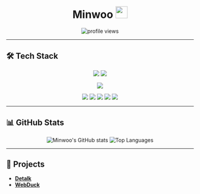 <h1 align="center">
  Minwoo <img src="https://github.com/blackcater/blackcater/raw/main/images/Hi.gif" height="32" />
</h1>
<!-- <p align="center">
  <em>Backend Developer<br>Spring Boot, Java, MySQL</em>
</p> -->

<p align="center">
  <img src="https://komarev.com/ghpvc/?username=als904204&color=brightgreen&style=flat-square" alt="profile views"/>
</p>

---

## 🛠️ Tech Stack

<p align="center">

  <img src="https://img.shields.io/badge/Java%20-ED8B00?style=for-the-badge&logo=openjdk&logoColor=white" />
  <img src="https://img.shields.io/badge/Spring%20Boot%20-6DB33F?style=for-the-badge&logo=Spring&logoColor=white" />
</p>
<p align="center">

 
  <img src="https://img.shields.io/badge/MySQL-4479A1?style=for-the-badge&logo=mysql&logoColor=white" />


  </p>
<p align="center">

  <img src="https://img.shields.io/badge/Docker-2496ED?style=for-the-badge&logo=docker&logoColor=white" />
  <img src="https://img.shields.io/badge/AWS-232F3E?style=for-the-badge&logo=amazon-aws&logoColor=white" />
  <img src="https://img.shields.io/badge/Nginx-009639?style=for-the-badge&logo=nginx&logoColor=white" />
  <img src="https://img.shields.io/badge/Git-F05032?style=for-the-badge&logo=git&logoColor=white" />
  <img src="https://img.shields.io/badge/GitHub-181717?style=for-the-badge&logo=github&logoColor=white" />
</p>

---

## 📊 GitHub Stats

<p align="center">
  <img src="https://github-readme-stats.vercel.app/api?username=als904204&show_icons=true&theme=radical" alt="Minwoo's GitHub stats"/>
  <img src="https://github-readme-stats.vercel.app/api/top-langs/?username=als904204&layout=compact&theme=radical&langs_count=8" alt="Top Languages"/>
</p>

---

## 🚀 Projects

* **[Detalk](https://github.com/chanwukim/detalk-api)**
* **[WebDuck](https://github.com/als904204/WebDuck)**
